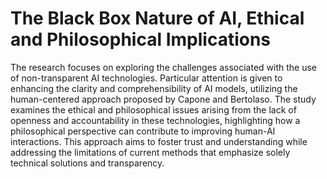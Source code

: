 # The Black Box Nature of AI, Ethical and Philosophical Implications
The research focuses on exploring the challenges associated with the use of non-transparent AI technologies. Particular attention is given to enhancing the clarity and comprehensibility of AI models, utilizing the human-centered approach proposed by Capone and Bertolaso. The study examines the ethical and philosophical issues arising from the lack of openness and accountability in these technologies, highlighting how a philosophical perspective can contribute to improving human-AI interactions. This approach aims to foster trust and understanding while addressing the limitations of current methods that emphasize solely technical solutions and transparency.
